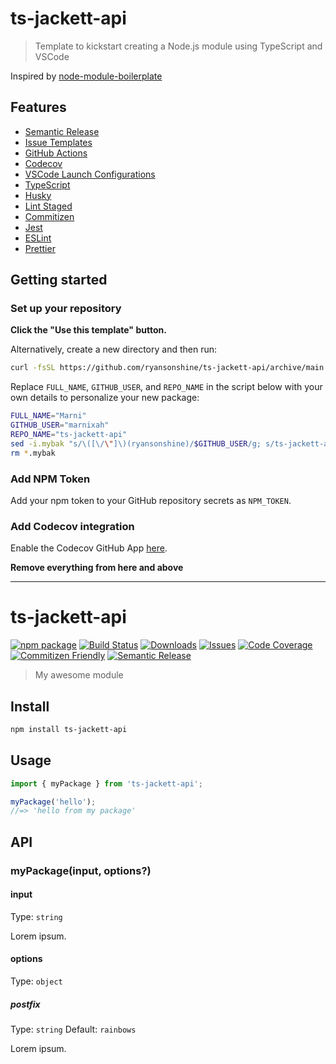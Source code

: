 # ts-jackett-api

> Template to kickstart creating a Node.js module using TypeScript and VSCode

Inspired by [node-module-boilerplate](https://github.com/sindresorhus/node-module-boilerplate)

## Features

- [Semantic Release](https://github.com/semantic-release/semantic-release)
- [Issue Templates](https://github.com/ryansonshine/ts-jackett-api/tree/main/.github/ISSUE_TEMPLATE)
- [GitHub Actions](https://github.com/ryansonshine/ts-jackett-api/tree/main/.github/workflows)
- [Codecov](https://about.codecov.io/)
- [VSCode Launch Configurations](https://github.com/ryansonshine/ts-jackett-api/blob/main/.vscode/launch.json)
- [TypeScript](https://www.typescriptlang.org/)
- [Husky](https://github.com/typicode/husky)
- [Lint Staged](https://github.com/okonet/lint-staged)
- [Commitizen](https://github.com/search?q=commitizen)
- [Jest](https://jestjs.io/)
- [ESLint](https://eslint.org/)
- [Prettier](https://prettier.io/)

## Getting started

### Set up your repository

**Click the "Use this template" button.**

Alternatively, create a new directory and then run:

```bash
curl -fsSL https://github.com/ryansonshine/ts-jackett-api/archive/main.tar.gz | tar -xz --strip-components=1
```

Replace `FULL_NAME`, `GITHUB_USER`, and `REPO_NAME` in the script below with your own details to personalize your new package:

```bash
FULL_NAME="Marni"
GITHUB_USER="marnixah"
REPO_NAME="ts-jackett-api"
sed -i.mybak "s/\([\/\"]\)(ryansonshine)/$GITHUB_USER/g; s/ts-jackett-api\|ts-jackett-api/$REPO_NAME/g; s/Marni/$FULL_NAME/g" package.json package-lock.json README.md
rm *.mybak
```

### Add NPM Token

Add your npm token to your GitHub repository secrets as `NPM_TOKEN`.

### Add Codecov integration

Enable the Codecov GitHub App [here](https://github.com/apps/codecov).

**Remove everything from here and above**

---

# ts-jackett-api

[![npm package][npm-img]][npm-url]
[![Build Status][build-img]][build-url]
[![Downloads][downloads-img]][downloads-url]
[![Issues][issues-img]][issues-url]
[![Code Coverage][codecov-img]][codecov-url]
[![Commitizen Friendly][commitizen-img]][commitizen-url]
[![Semantic Release][semantic-release-img]][semantic-release-url]

> My awesome module

## Install

```bash
npm install ts-jackett-api
```

## Usage

```ts
import { myPackage } from 'ts-jackett-api';

myPackage('hello');
//=> 'hello from my package'
```

## API

### myPackage(input, options?)

#### input

Type: `string`

Lorem ipsum.

#### options

Type: `object`

##### postfix

Type: `string`
Default: `rainbows`

Lorem ipsum.

[build-img]:https://github.com/ryansonshine/ts-jackett-api/actions/workflows/release.yml/badge.svg
[build-url]:https://github.com/ryansonshine/ts-jackett-api/actions/workflows/release.yml
[downloads-img]:https://img.shields.io/npm/dt/ts-jackett-api
[downloads-url]:https://www.npmtrends.com/ts-jackett-api
[npm-img]:https://img.shields.io/npm/v/ts-jackett-api
[npm-url]:https://www.npmjs.com/package/ts-jackett-api
[issues-img]:https://img.shields.io/github/issues/ryansonshine/ts-jackett-api
[issues-url]:https://github.com/ryansonshine/ts-jackett-api/issues
[codecov-img]:https://codecov.io/gh/ryansonshine/ts-jackett-api/branch/main/graph/badge.svg
[codecov-url]:https://codecov.io/gh/ryansonshine/ts-jackett-api
[semantic-release-img]:https://img.shields.io/badge/%20%20%F0%9F%93%A6%F0%9F%9A%80-semantic--release-e10079.svg
[semantic-release-url]:https://github.com/semantic-release/semantic-release
[commitizen-img]:https://img.shields.io/badge/commitizen-friendly-brightgreen.svg
[commitizen-url]:http://commitizen.github.io/cz-cli/
